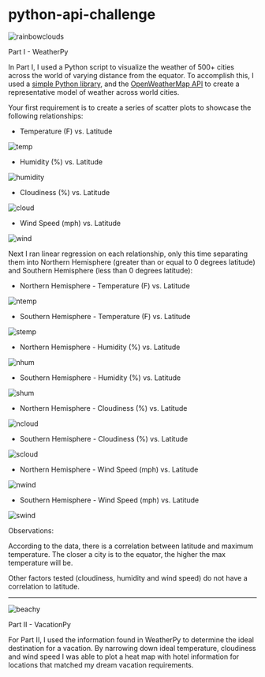 # python-api-challenge

![rainbowclouds](https://github.com/celeste1030/python-api-challenge/blob/main/extras/rainbowweather.jpg)

 Part I - WeatherPy

In Part I, I used a Python script to visualize the weather of 500+ cities across the world of varying distance from the equator. To accomplish this, I used a [simple Python library](https://pypi.python.org/pypi/citipy), and the [OpenWeatherMap API](https://openweathermap.org/api) to create a representative model of weather across world cities.

Your first requirement is to create a series of scatter plots to showcase the following relationships:

* Temperature (F) vs. Latitude

![temp](https://github.com/celeste1030/python-api-challenge/blob/main/Images/LatitudeVsMaxTemp.png)

* Humidity (%) vs. Latitude

![humidity](https://github.com/celeste1030/python-api-challenge/blob/main/Images/LatitudeVsHumidity.png)

* Cloudiness (%) vs. Latitude

![cloud](https://github.com/celeste1030/python-api-challenge/blob/main/Images/LatitudeVsCloudiness.png)

* Wind Speed (mph) vs. Latitude

![wind](https://github.com/celeste1030/python-api-challenge/blob/main/Images/LatitudeVsWindSpeed.png)

Next I ran linear regression on each relationship, only this time separating them into Northern Hemisphere (greater than or equal to 0 degrees latitude) and Southern Hemisphere (less than 0 degrees latitude):


* Northern Hemisphere - Temperature (F) vs. Latitude

![ntemp](https://github.com/celeste1030/python-api-challenge/blob/main/Images/NorthLatitudeVsMaxTemp.png)

* Southern Hemisphere - Temperature (F) vs. Latitude

![stemp](https://github.com/celeste1030/python-api-challenge/blob/main/Images/SouthLatitudeVsMaxTemp.png)

* Northern Hemisphere - Humidity (%) vs. Latitude

![nhum](https://github.com/celeste1030/python-api-challenge/blob/main/Images/NorthLatitudeVsHumidity.png)

* Southern Hemisphere - Humidity (%) vs. Latitude

![shum](https://github.com/celeste1030/python-api-challenge/blob/main/Images/SouthLatitudeVsHumidity.png)

* Northern Hemisphere - Cloudiness (%) vs. Latitude

![ncloud](https://github.com/celeste1030/python-api-challenge/blob/main/Images/NorthLatitudeVsCloudiness.png)

* Southern Hemisphere - Cloudiness (%) vs. Latitude

![scloud](https://github.com/celeste1030/python-api-challenge/blob/main/Images/SouthLatitudeVsCloudiness.png)

* Northern Hemisphere - Wind Speed (mph) vs. Latitude

![nwind](https://github.com/celeste1030/python-api-challenge/blob/main/Images/NorthLatitudeVsWindSpeed.png)

* Southern Hemisphere - Wind Speed (mph) vs. Latitude

![swind](https://github.com/celeste1030/python-api-challenge/blob/main/Images/SouthLatitudeVsWindSpeed.png)

Observations:

According to the data, there is a correlation between latitude and maximum temperature.  The closer a city is to the equator, the higher the max temperature will be.

Other factors tested (cloudiness, humidity and wind speed) do not have a correlation to latitude.

--------------------------------------

![beachy](https://github.com/celeste1030/python-api-challenge/blob/main/extras/beach%20scene.jpg)

Part II - VacationPy

For Part II, I used the information found in WeatherPy to determine the ideal destination for a vacation.  By narrowing down ideal temperature, cloudiness and wind speed I was able to plot a heat map with hotel information for locations that matched my dream vacation requirements.





